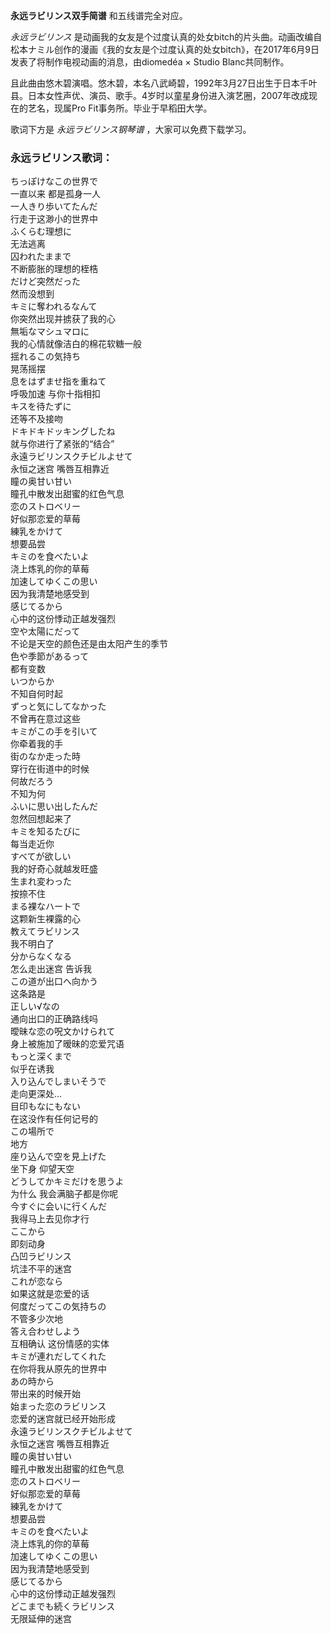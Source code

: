

**永远ラビリンス双手简谱** 和五线谱完全对应。

_永远ラビリンス_
是动画我的女友是个过度认真的处女bitch的片头曲。动画改编自松本ナミル创作的漫画《我的女友是个过度认真的处女bitch》，在2017年6月9日发表了将制作电视动画的消息，由diomedéa
× Studio Blanc共同制作。

且此曲由悠木碧演唱。悠木碧，本名八武崎碧，1992年3月27日出生于日本千叶县。日本女性声优、演员、歌手。4岁时以童星身份进入演艺圈，2007年改成现在的艺名，现属Pro
Fit事务所。毕业于早稻田大学。

歌词下方是 _永远ラビリンス钢琴谱_ ，大家可以免费下载学习。

### 永远ラビリンス歌词：

ちっぽけなこの世界で  
一直以来 都是孤身一人  
一人きり歩いてたんだ  
行走于这渺小的世界中  
ふくらむ理想に  
无法逃离  
囚われたままで  
不断膨胀的理想的桎梏  
だけど突然だった  
然而没想到  
キミに奪われるなんて  
你突然出现并掳获了我的心  
無垢なマシュマロに  
我的心情就像洁白的棉花软糖一般  
揺れるこの気持ち  
晃荡摇摆  
息をはずませ指を重ねて  
呼吸加速 与你十指相扣  
キスを待たずに  
还等不及接吻  
ドキドキドッキングしたね  
就与你进行了紧张的“结合”  
永遠ラビリンスクチビルよせて  
永恒之迷宫 嘴唇互相靠近  
瞳の奥甘い甘い  
瞳孔中散发出甜蜜的红色气息  
恋のストロベリー  
好似那恋爱的草莓  
練乳をかけて  
想要品尝  
キミのを食べたいよ  
浇上炼乳的你的草莓  
加速してゆくこの思い  
因为我清楚地感受到  
感じてるから  
心中的这份悸动正越发强烈  
空や太陽にだって  
不论是天空的颜色还是由太阳产生的季节  
色や季節があるって  
都有变数  
いつからか  
不知自何时起  
ずっと気にしてなかった  
不曾再在意过这些  
キミがこの手を引いて  
你牵着我的手  
街のなか走った時  
穿行在街道中的时候  
何故だろう  
不知为何  
ふいに思い出したんだ  
忽然回想起来了  
キミを知るたびに  
每当走近你  
すべてが欲しい  
我的好奇心就越发旺盛  
生まれ変わった  
按捺不住  
まる裸なハートで  
这颗新生裸露的心  
教えてラビリンス  
我不明白了  
分からなくなる  
怎么走出迷宫 告诉我  
この道が出口へ向かう  
这条路是  
正しい√なの  
通向出口的正确路线吗  
曖昧な恋の呪文かけられて  
身上被施加了暧昧的恋爱咒语  
もっと深くまで  
似乎在诱我  
入り込んでしまいそうで  
走向更深处…  
目印もなにもない  
在这没作有任何记号的  
この場所で  
地方  
座り込んで空を見上げた  
坐下身 仰望天空  
どうしてかキミだけを思うよ  
为什么 我会满脑子都是你呢  
今すぐに会いに行くんだ  
我得马上去见你才行  
ここから  
即刻动身  
凸凹ラビリンス  
坑洼不平的迷宫  
これが恋なら  
如果这就是恋爱的话  
何度だってこの気持ちの  
不管多少次地  
答え合わせしよう  
互相确认 这份情感的实体  
キミが連れだしてくれた  
在你将我从原先的世界中  
あの時から  
带出来的时候开始  
始まった恋のラビリンス  
恋爱的迷宫就已经开始形成  
永遠ラビリンスクチビルよせて  
永恒之迷宫 嘴唇互相靠近  
瞳の奥甘い甘い  
瞳孔中散发出甜蜜的红色气息  
恋のストロベリー  
好似那恋爱的草莓  
練乳をかけて  
想要品尝  
キミのを食べたいよ  
浇上炼乳的你的草莓  
加速してゆくこの思い  
因为我清楚地感受到  
感じてるから  
心中的这份悸动正越发强烈  
どこまでも続くラビリンス  
无限延伸的迷宫

